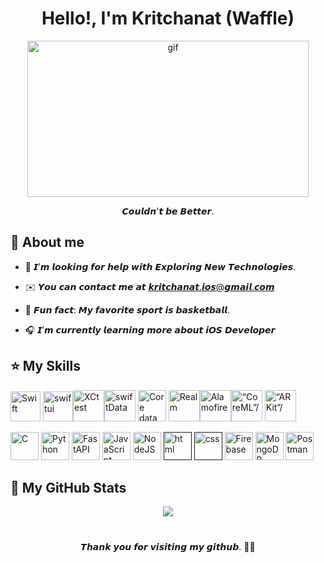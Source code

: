 <h1 align="center">Hello!, I'm Kritchanat (Waffle)</h1> 

<p align="center"><img src="https://media.tenor.com/MGjWenJavXsAAAAM/jolyne-jojo.gif" width="450" height="250" alt="gif"/></p>


<p align="center">   𝘾𝙤𝙪𝙡𝙙𝙣'𝙩 𝙗𝙚 𝘽𝙚𝙩𝙩𝙚𝙧.  </p>

🔭 About me
----------------------------

* 🚀 𝙄’𝙢 𝙡𝙤𝙤𝙠𝙞𝙣𝙜 𝙛𝙤𝙧 𝙝𝙚𝙡𝙥 𝙬𝙞𝙩𝙝 𝙀𝙭𝙥𝙡𝙤𝙧𝙞𝙣𝙜 𝙉𝙚𝙬 𝙏𝙚𝙘𝙝𝙣𝙤𝙡𝙤𝙜𝙞𝙚𝙨.

* ✉️  𝙔𝙤𝙪 𝙘𝙖𝙣 𝙘𝙤𝙣𝙩𝙖𝙘𝙩 𝙢𝙚 𝙖𝙩 𝙠𝙧𝙞𝙩𝙘𝙝𝙖𝙣𝙖𝙩.𝙞𝙤𝙨@𝙜𝙢𝙖𝙞𝙡.𝙘𝙤𝙢
 
* 🏀 𝙁𝙪𝙣 𝙛𝙖𝙘𝙩: 𝙈𝙮 𝙛𝙖𝙫𝙤𝙧𝙞𝙩𝙚 𝙨𝙥𝙤𝙧𝙩 𝙞𝙨 𝙗𝙖𝙨𝙠𝙚𝙩𝙗𝙖𝙡𝙡.

* 🎧 𝙄’𝙢 𝙘𝙪𝙧𝙧𝙚𝙣𝙩𝙡𝙮 𝙡𝙚𝙖𝙧𝙣𝙞𝙣𝙜 𝙢𝙤𝙧𝙚 𝙖𝙗𝙤𝙪𝙩 𝙞𝙊𝙎 𝘿𝙚𝙫𝙚𝙡𝙤𝙥𝙚𝙧        


⭐️ My Skills
----------------------------

<p align="left">
<a href="https://developer.apple.com/swift/" target="_blank" rel="noreferrer"><img src="https://skillicons.dev/icons?i=swift" width="48" height="48" alt="Swift" /></a>  <a href="https://developer.apple.com/swiftui/" target="_blank" rel="noreferrer"><img width="48" height="48"; src="https://www.agiratech.com/wp-content/uploads/2019/08/swiftui-96x96_2x.png" alt="swiftui" /></a><a href="https://developer.apple.com/documentation/xctest/" target="_blank" rel="noreferrer"><img src="https://developer.apple.com/assets/elements/icons/swift-testing/swift-testing-96x96_2x.png"  width="50" height="50" alt="XCtest"/></a><a href="https://developer.apple.com/xcode/swiftdata/" target="_blank" rel="noreferrer"><img width="50" height="50"; src="https://developer.apple.com/assets/elements/icons/swiftdata/swiftdata-96x96_2x.png" alt="swiftData"/></a> <a href="https://developer.apple.com/documentation/coredata" target="_blank" rel="noreferrer"><img src="https://velog.velcdn.com/images/qnm83/post/92952fa1-24b5-4c85-b4a1-bd5d0ef015db/image.png"  width="45" height="50" alt="Core data"/></a> <a href="https://github.com/realm/realm-swift" target="_blank" rel="noreferrer"><img width="50" height="50"; src="https://avatars.githubusercontent.com/u/7575099?s=280&v=4" alt="Realm"/></a><img width="50" height="50"; src="https://avatars.githubusercontent.com/u/7774181?s=280&v=4" alt="Alamofire" /></a><a href="https://developer.apple.com/machine-learning/core-ml/" target="_blank" rel="noreferrer"><img width="50" height="50"; src="https://developer.apple.com/assets/elements/icons/core-ml/core-ml-128x128_2x.png" alt=“CoreML”/></a> <a href="https://developer.apple.com/augmented-reality/arkit/" target="_blank" rel="noreferrer"><img width="50" height="50"; src="https://static.wikia.nocookie.net/ipod/images/d/d1/ARKit_2_icon.png/revision/latest?cb=20220417062630" alt=“ARKit”/></a> 
 
<a href="https://docs.microsoft.com/en-us/cpp/?view=msvc-170" target="_blank" rel="noreferrer"><img src="https://skillicons.dev/icons?i=c"  width="45" height="45" alt="C"/></a> <a href="https://www.python.org/" target="_blank" rel="noreferrer"><img src="https://skillicons.dev/icons?i=python" width="45" height="45" alt="Python" /></a> <a href="https://fastapi.tiangolo.com" target="_blank" rel="noreferrer"><img src="https://skillicons.dev/icons?i=fastapi" width="45" height="45" alt="FastAPI" /></a> <a href="https://developer.mozilla.org/en-US/docs/Web/JavaScript" target="_blank" rel="noreferrer"><img src="https://skillicons.dev/icons?i=js" width="45" height="45" alt="JavaScript" /></a> <a href="https://nodejs.org/en/" target="_blank" rel="noreferrer"><img src="https://skillicons.dev/icons?i=nodejs" width="45" height="45" alt="NodeJS" /></a> <a href="" target="_blank" rel="noreferrer"><img src="https://skillicons.dev/icons?i=html" width="45" height="45" alt="html" /></a> <a href="" target="_blank" rel="noreferrer"><img src="https://skillicons.dev/icons?i=css" width="45" height="45" alt="css" /></a> <a href="https://firebase.google.com/" target="_blank" rel="noreferrer"><img src="https://skillicons.dev/icons?i=firebase"  width="45" height="45" alt="Firebase"/></a> <a href="https://www.mongodb.com" target="_blank" rel="noreferrer"><img src="https://skillicons.dev/icons?i=mongodb"  width="45" height="45" alt="MongoDB"/></a> <a href="https://www.postman.com" target="_blank" rel="noreferrer"><img src="https://skillicons.dev/icons?i=postman"  width="45" height="45" alt="Postman"/></a>
 
💫 My GitHub Stats 
----------------------------

<p align="center">
  <a href="http://www.github.com/Kritchanaxt"><img src="https://github-readme-stats.vercel.app/api/top-langs/?username=Kritchanaxt&layout=compact&langs_count=10&count_private=true&show_icons=true&title_color=ffffff&text_color=ffffff&bg_color=181824""/></a>
</p>

<h1></h1>
<p align="center"><a>𝙏𝙝𝙖𝙣𝙠 𝙮𝙤𝙪 𝙛𝙤𝙧 𝙫𝙞𝙨𝙞𝙩𝙞𝙣𝙜 𝙢𝙮 𝙜𝙞𝙩𝙝𝙪𝙗. 🫶🏼 <a></p>


